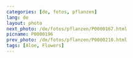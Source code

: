 ```yaml
---
categories: [de, fotos, pflanzen]
lang: de
layout: photo
next_photo: /de/fotos/pflanzen/P0000167.html
picname: P0000196
prev_photo: /de/fotos/pflanzen/P0000210.html
tags: [Aloe, Flowers]
---
```


